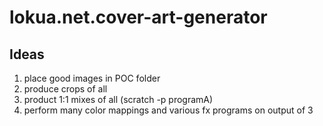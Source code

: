 # lokua.net.cover-art-generator

## Ideas

1. place good images in POC folder
2. produce crops of all
3. product 1:1 mixes of all (scratch -p programA)
4. perform many color mappings and various fx programs on output of 3
